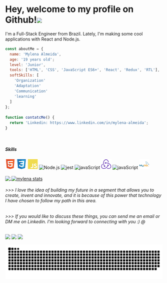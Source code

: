 <h1>Hey, welcome to my profile on Github!<img src="https://user-images.githubusercontent.com/18350557/176309783-0785949b-9127-417c-8b55-ab5a4333674e.gif"></h1>

I'm a Full-Stack Engineer from Brazil. Lately, I'm making some cool applications with React and Node.js. 

```JavaScript
const aboutMe = {
  name: 'Mylena Almeida',
  age: '19 years old';
  level: 'Junior',
  tools: ['HTML', 'CSS', 'JavaScript ES6+', 'React', 'Redux', 'RTL'],
  softSkills: [
    'Organization'
    'Adaptation'
    'Communication'
    'learning'
  ]
};

function contatcMe() {
  return 'Linkedin: https://www.linkedin.com/in/mylena-almeida';
}
```
<br>
<div diplay="flex" >
<h5> Skills </h5>
<img src="https://raw.githubusercontent.com/devicons/devicon/master/icons/html5/html5-original.svg" alt="HTML5" width="32px">
<img src="https://raw.githubusercontent.com/devicons/devicon/master/icons/css3/css3-original.svg" alt="CSS" width="32px">
<img src="https://raw.githubusercontent.com/devicons/devicon/master/icons/javascript/javascript-plain.svg" alt="javaScript" width="32px">
  <img src="https://camo.githubusercontent.com/900baefb89e187c8b32cdbb3b440d1502fe8f30a1a335cc5dc5868af0142f8b1/68747470733a2f2f63646e2e6a7364656c6976722e6e65742f67682f64657669636f6e732f64657669636f6e2f69636f6e732f6e6f64656a732f6e6f64656a732d6f726967696e616c2e737667" alt="Node.js" width="32px">
<img src="https://camo.githubusercontent.com/fd37a0ed465d6e14411705324a0d21739377f54ab6d0ae146c68fca8777e16c7/68747470733a2f2f63646e2e6a7364656c6976722e6e65742f67682f64657669636f6e732f64657669636f6e2f69636f6e732f6a6573742f6a6573742d706c61696e2e737667" alt="jest" width="32px">
<img src="https://camo.githubusercontent.com/27d0b117da00485c56d69aef0fa310a3f8a07abecc8aa15fa38c8b78526c60ac/68747470733a2f2f63646e2e6a7364656c6976722e6e65742f67682f64657669636f6e732f64657669636f6e2f69636f6e732f72656163742f72656163742d6f726967696e616c2e737667" alt="javaScript" width="32px">
<img src="https://raw.githubusercontent.com/devicons/devicon/master/icons/redux/redux-original.svg" alt="javaScript" width="32px">
<img src="https://camo.githubusercontent.com/dd8b0601cdfefe534a6a26f4c29c7f8a5fcfc315002655f519c73121f7bad8bc/68747470733a2f2f63646e2e6a7364656c6976722e6e65742f67682f64657669636f6e732f64657669636f6e2f69636f6e732f707974686f6e2f707974686f6e2d6f726967696e616c2e737667" alt="javaScript" width="32px">
<img src="https://raw.githubusercontent.com/devicons/devicon/master/icons/mysql/mysql-original-wordmark.svg" alt="javaScript" width="32px">
   </div>
   </br>
<div>
<a href="https://github.com/mylenaalmd">
  <img align="center" width="400px" src="https://github-readme-stats.vercel.app/api?username=mylenaalmd&show_icons=true&title_color=af87ff&bg_color=22272e&icon_color=0ba2be&hide_border=true&theme=material-palenight&include_all_commits=true&count_private=false" />
</a> 
  
<a href="https://github.com/mylenaalmd">
  <img align="center" width="400px"  src="https://github-readme-stats.vercel.app/api/top-langs/?username=mylenaalmd&layout=compact&bg_color=282a2f&title_color=D8BF26&border_color=D8BF26&text_color=FFFFFF"  alt="mylena stats" />
</a>  
</p></div>

<h6>>>> I love the idea of building my future in a segment that
allows you to create, invent and innovate, and it is because of this power that technology
I have chosen to follow my path in this area.</br></h6>

<h6>>>> If you would like to discuss these things, you can send me an email or DM me on Linkedin. I'm looking forward to connecting with you :) @</h6>
   
   <a href = "mailto:mylenanunesdealmeida112@gmail.com"><img src="https://img.shields.io/badge/-Gmail-%23333?style=for-the-badge&logo=gmail&logoColor=white" target="_blank"></a>
  <a href="https://www.linkedin.com/in/mylena-almeida" target="_blank"><img src="https://img.shields.io/badge/-LinkedIn-0ba2be?style=for-the-badge&logo=linkedin&logoColor=white" target="_blank"></a> 
  </a>
  <a href="https://github.com/mylenaalmd" target="_blank"><img src="https://img.shields.io/badge/-Portfolio-af87ff?style=for-the-badge&logo=Github&logoColor=ffffff&link=mylenaalmd.github.io"></a> 
</div>
<img src="https://raw.githubusercontent.com/Platane/snk/output/github-contribution-grid-snake.svg">
